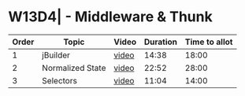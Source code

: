 # W13D4| - Middleware & Thunk

| Order | Topic | Video | Duration | Time to allot |
| ----- | ----- | ----- | -------- | ------------- |
| 1 | jBuilder | [video][vid 1] | 14:38 | 18:00 |
| 2 | Normalized State | [video][vid 2] | 22:52 | 28:00 |
| 3 | Selectors | [video][vid 3] | 11:04 | 14:00 |

[vid 1]: https://vimeo.com/342109524
[vid 2]: https://vimeo.com/342110042
[vid 3]: https://vimeo.com/342111584